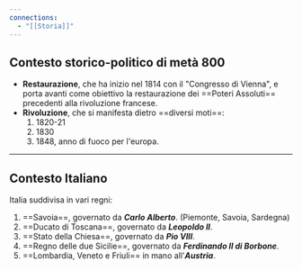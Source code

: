 ```yaml
---
connections:
  - "[[Storia]]"
---
```

## Contesto storico-politico di metà 800

- **Restaurazione**, che ha inizio nel 1814 con il "Congresso di Vienna", e porta avanti come obiettivo la restaurazione dei ==Poteri Assoluti== precedenti alla rivoluzione francese.
- **Rivoluzione**, che si manifesta dietro ==diversi moti==:
	1. 1820-21
	2. 1830
	3. 1848, anno di fuoco per l'europa.

---

## Contesto Italiano

Italia suddivisa in vari regni:
1. ==Savoia==, governato da ***Carlo Alberto***. (Piemonte, Savoia, Sardegna)
2. ==Ducato di Toscana==, governato da ***Leopoldo II***.
3. ==Stato della Chiesa==, governato da ***Pio VIII***.
4. ==Regno delle due Sicilie==, governato da ***Ferdinando II di Borbone***.
5. ==Lombardia, Veneto e Friuli== in mano all'***Austria***.